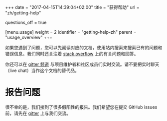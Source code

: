 +++
date = "2017-04-15T14:39:04+02:00"
title = "获得帮助"
url = "zh/getting-help"

questions_off = true

[menu.usage]
  weight = 2
  identifier = "getting-help-zh"
  parent = "usage_overview"
+++

<!--If you are experiencing issues please be sure to read the documentation and search for existing issues and error messages using site search. We monitor [stack overflow](http://stackoverflow.com/questions/tagged/drone.io) for questions and answers.-->

如果您遇到了问题，您可以先阅读对应的文档，使用站内搜索来搜索已有的问题和错误信息。我们同时还关注着 [stack overflow](http://stackoverflow.com/questions/tagged/drone.io)  上的有关问题和回答。

<!--You can also chat live with project maintainers and community members in our [gitter channel](gitter.im/drone/drone). Please do not use live chat as a replacement for this documentation.-->

你还可以在 [gitter 频道](gitter.im/drone/drone) 与项目维护者和社区成员们实时交流。请不要把实时聊天（live chat）当作这个文档的替代品。

# 报告问题

<!--We unfortunately receive a large number of false positive issues. We ask that you discuss potential problems in our [gitter channel](gitter.im/drone/drone) before creating github issues.-->

很不幸的是，我们接到了很多假阳性的报告。我们希望您在提交 GitHub issues 前，请先在 [gitter](gitter.im/drone/drone) 上与我们交流。

